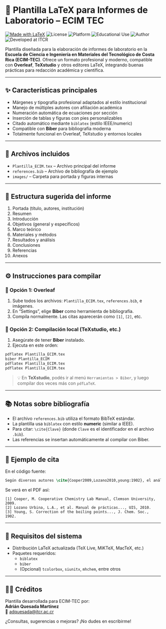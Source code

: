 # 📄 Plantilla LaTeX para Informes de Laboratorio – ECIM TEC

[![Made with LaTeX](https://img.shields.io/badge/Made%20with-LaTeX-blue)](https://www.latex-project.org/)
![License](https://img.shields.io/github/license/adriancrc/Plantilla-Informes-Latex-ECIM)
![Platform](https://img.shields.io/badge/Platform-Overleaf%20%7C%20TeXstudio-lightgrey)
![Educational Use](https://img.shields.io/badge/Use-Educational-important)
![Author](https://img.shields.io/badge/Author-Adrián%20Quesada%20Martínez-blueviolet)
![Developed at ITCR](https://img.shields.io/badge/Developed%20at-ITCR-blue)

Plantilla diseñada para la elaboración de informes de laboratorio en la **Escuela de Ciencia e Ingeniería en Materiales del Tecnológico de Costa Rica (ECIM-TEC)**. Ofrece un formato profesional y moderno, compatible con **Overleaf**, **TeXstudio** y otros editores LaTeX, integrando buenas prácticas para redacción académica y científica.

---

## ✨ Características principales

- Márgenes y tipografía profesional adaptados al estilo institucional
- Manejo de múltiples autores con afiliación académica
- Numeración automática de ecuaciones por sección
- Inserción de tablas y figuras con pies personalizables
- Citado automático mediante `biblatex` (estilo IEEE/numeric)
- Compatible con **Biber** para bibliografía moderna
- Totalmente funcional en Overleaf, TeXstudio y entornos locales

---

## 📁 Archivos incluidos

- `Plantilla_ECIM.tex` – Archivo principal del informe
- `references.bib` – Archivo de bibliografía de ejemplo
- `images/` – Carpeta para portada y figuras internas

---

## 🧱 Estructura sugerida del informe

1. Portada (título, autores, institución)
2. Resumen
3. Introducción
4. Objetivos (general y específicos)
5. Marco teórico
6. Materiales y métodos
7. Resultados y análisis
8. Conclusiones
9. Referencias
10. Anexos

---

## ⚙️ Instrucciones para compilar

### 🔹 Opción 1: Overleaf

1. Sube todos los archivos: `Plantilla_ECIM.tex`, `references.bib`, e imágenes.
2. En “Settings”, elige **Biber** como herramienta de bibliografía.
3. Compila normalmente. Las citas aparecerán como `[1]`, `[2]`, etc.

### 🔹 Opción 2: Compilación local (TeXstudio, etc.)

1. Asegúrate de tener **Biber** instalado.
2. Ejecuta en este orden:

```bash
pdflatex Plantilla_ECIM.tex
biber Plantilla_ECIM
pdflatex Plantilla_ECIM.tex
pdflatex Plantilla_ECIM.tex
```

> 💡 En **TeXstudio**, podés ir al menú `Herramientas > Biber`, y luego compilar dos veces más con `pdfLaTeX`.

---

## 📚 Notas sobre bibliografía

- El archivo `references.bib` utiliza el formato BibTeX estándar.
- La plantilla usa `biblatex` con estilo **numeric** (similar a IEEE).
- Para citar: `\cite{Clave}` (donde `Clave` es el identificador en el archivo `.bib`).
- Las referencias se insertan automáticamente al compilar con Biber.

---

## 📝 Ejemplo de cita

En el código fuente:

```latex
Según diversos autores \cite{Cooper2009,Lozano2010,young:1902}, el análisis...
```

Se verá en el PDF así:

```
[1] Cooper, M. Cooperative Chemistry Lab Manual, Clemson University, 2009.
[2] Lozano Urbina, L.A., et al. Manual de prácticas..., UIS, 2010.
[3] Young, S. Correction of the boiling points..., J. Chem. Soc., 1902.
```

---

## 🧰 Requisitos del sistema

- Distribución LaTeX actualizada (TeX Live, MiKTeX, MacTeX, etc.)
- Paquetes requeridos:
  - `biblatex`
  - `biber`
  - (Opcional) `tcolorbox`, `siunitx`, `mhchem`, entre otros

---

## 👨‍🏫 Créditos

Plantilla desarrollada para ECIM-TEC por:  
**Adrián Quesada Martínez**  
📧 [adquesada@itcr.ac.cr](mailto:adquesada@itcr.ac.cr)

¿Consultas, sugerencias o mejoras? ¡No dudes en escribirme!
